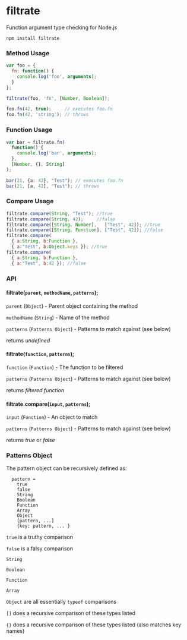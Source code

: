 filtrate
========

Function argument type checking for Node.js

`npm install filtrate`

### Method Usage

``` js
var foo = {
  fn: function() { 
    console.log('foo', arguments);
  }
};

filtrate(foo, 'fn', [Number, Boolean]);

foo.fn(42, true);     // executes foo.fn
foo.fn(42, 'string'); // throws
```

### Function Usage

``` js
var bar = filtrate.fn(
  function() {
    console.log('bar', arguments);
  },
  [Number, {}, String]
);

bar(21, {a: 42}, "Test"); // executes foo.fn
bar(21, [a, 42], "Test"); // throws
```

### Compare Usage

``` js
filtrate.compare(String, "Test"); //true
filtrate.compare(String, 42);     //false
filtrate.compare([String, Number],   ["Test", 42]); //true
filtrate.compare([String, Function], ["Test", 42]); //false
filtrate.compare(
  { a:String, b:Function },
  { a:"Test", b:Object.keys }); //true
filtrate.compare(
  { a:String, b:Function },
  { a:"Test", b:42 }); //false
```

### API

#### filtrate(`parent`, `methodName`, `patterns`);

`parent` (`Object`) - Parent object containing the method

`methodName` (`String`) - Name of the method

`patterns` (`Patterns Object`) - Patterns to match against (see below)

returns *undefined*

#### filtrate(`function`, `patterns`);

`function` (`Function`) - The function to be filtered

`patterns` (`Patterns Object`) - Patterns to match against (see below)

returns *filtered function*

#### filtrate.compare(`input`, `patterns`);

`input` (`Function`) - An object to match

`patterns` (`Patterns Object`) - Patterns to match against (see below)

returns *true* or *false*


### Patterns Object

The pattern object can be recursively defined as:

```
  pattern =
    true        
    false       
    String       
    Boolean             
    Function                   
    Array                      
    Object                     
    [pattern, ...]             
    {key: pattern, ... }
```

`true` is a truthy comparison

`false` is a falsy comparison

`String`
       
`Boolean`
             
`Function`
                   
`Array`
                      
`Object` are all essentially `typeof` comparisons

`[]` does a recursive comparison of these types listed

`{}` does a recursive comparison of these types listed (also matches key names)














